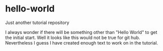 # hello-world
Just another tutorial repository

I always wonder if there will be something other than "Hello World" to get the initial start.
Well it looks like this would not be true for git hub. Nevertheless I guess I have created enough text to work on in the tutorial.
